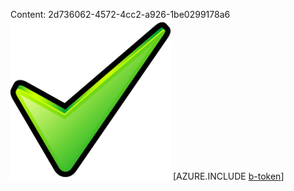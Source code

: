 Content: 2d736062-4572-4cc2-a926-1be0299178a6![image](17809430-12f3-4858-9e12-f675f6621a77.png)
[AZURE.INCLUDE [b-token](b60a6d0f-91c3-40df-8458-75db8be80628.md)]
